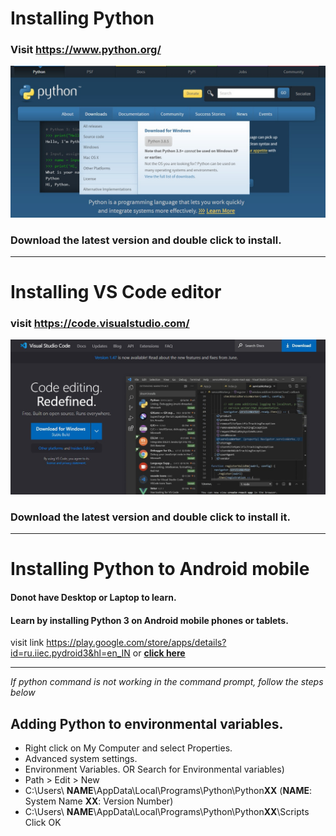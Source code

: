 # Installing Python

### Visit https://www.python.org/
![PYTHON Website snapshot](./../static/python.jpeg)

### Download the latest version and double click to install.

--- 
# Installing VS Code editor

### visit https://code.visualstudio.com/
![VS Code Website snapshot](./../static/vscode.jpeg)

### Download the latest version and double click to install it.

---- 
# Installing Python to Android mobile
#### Donot have Desktop or Laptop to learn.
#### Learn by installing Python 3 on Android mobile phones or tablets.

visit link https://play.google.com/store/apps/details?id=ru.iiec.pydroid3&hl=en_IN or [**click here**](https://play.google.com/store/apps/details?id=ru.iiec.pydroid3&hl=en_IN)

---
*If python command is not working in the command prompt, follow the steps below*
## Adding Python to environmental variables.

* Right click on My Computer and select Properties.
* Advanced system settings.
* Environment Variables. OR Search for Environmental variables)
* Path > Edit > New 
* C:\Users\ **NAME**\AppData\Local\Programs\Python\Python**XX**   (**NAME**:  System Name **XX**: Version Number)
* C:\Users\ **NAME**\AppData\Local\Programs\Python\Python**XX**\Scripts
Click OK